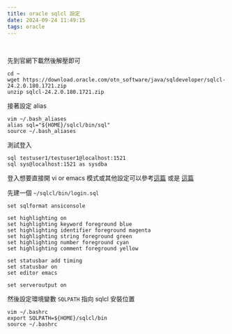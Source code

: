 ```yaml
---
title: oracle sqlcl 設定
date: 2024-09-24 11:49:15
tags: oracle
---
```

&nbsp;
<!-- more -->

先到官網下載然後解壓即可

```
cd ~
wget https://download.oracle.com/otn_software/java/sqldeveloper/sqlcl-24.2.0.180.1721.zip
unzip sqlcl-24.2.0.180.1721.zip
```

接著設定 alias

```
vim ~/.bash_aliases
alias sql="${HOME}/sqlcl/bin/sql"
source ~/.bash_aliases
```

測試登入
```
sql testuser1/testuser1@localhost:1521
sql sys@localhost:1521 as sysdba
```

登入想要直接開 vi or emacs 模式或其他設定可以參考[這篇](https://database.guide/how-to-create-a-login-sql-file-for-sqlcl/) 或是 [這篇](https://marc-deveaux.medium.com/sqlcl-cheatsheet-8ca83de1481e)

先建一個 `~/sqlcl/bin/login.sql`

```
set sqlformat ansiconsole

set highlighting on
set highlighting keyword foreground blue
set highlighting identifier foreground magenta
set highlighting string foreground green
set highlighting number foreground cyan
set highlighting comment foreground yellow

set statusbar add timing
set statusbar on
set editor emacs 

set serveroutput on
```

然後設定環境變數 `SQLPATH` 指向 sqlcl 安裝位置

```
vim ~/.bashrc
export SQLPATH=${HOME}/sqlcl/bin
source ~/.bashrc
```
